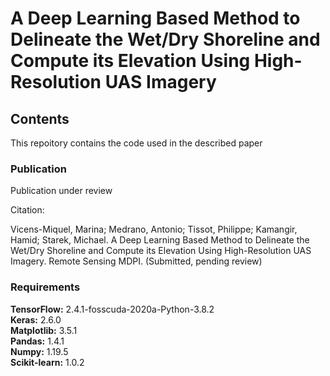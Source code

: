 # A Deep Learning Based Method to Delineate the Wet/Dry Shoreline and Compute its Elevation Using High-Resolution UAS Imagery
## Contents
This repoitory contains the code used in the described paper

### Publication
Publication under review

Citation:

Vicens-Miquel, Marina; Medrano, Antonio; Tissot, Philippe; Kamangir,
Hamid; Starek, Michael. A Deep Learning Based Method to Delineate the
Wet/Dry Shoreline and Compute its Elevation Using High-Resolution UAS
Imagery. Remote Sensing MDPI. (Submitted, pending review)

### Requirements
<b>TensorFlow:</b> 2.4.1-fosscuda-2020a-Python-3.8.2    <br />
<b>Keras:</b> 2.6.0     <br />
<b>Matplotlib:</b> 3.5.1    <br />
<b>Pandas:</b> 1.4.1    <br />
<b>Numpy:</b> 1.19.5    <br />
<b>Scikit-learn:</b> 1.0.2     <br />
